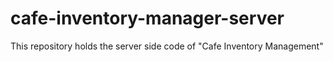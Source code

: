 # cafe-inventory-manager-server
This repository holds the server side code of "Cafe Inventory Management"
